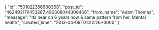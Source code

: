  {
   "id": "501022356600368",
   "post_id": "462493170453287_490608044308466",
   "from_name": "Adam Thomas",
   "message": "Its near on 6 years now & same pattern from her. Mental health",
   "created_time": "2013-04-09T01:22:26+0000"
 }
